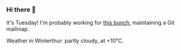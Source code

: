 ### Hi there :wave:

It's Tuesday! I'm probably working for [this bunch](https://github.com/kohofinancial), maintaining a Git mailmap.

Weather in Winterthur: partly cloudy, at +10°C.
